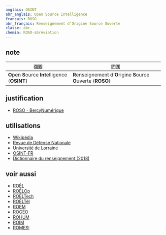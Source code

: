 ```yaml
---
anglais: OSINT
abr_anglais: Open Source Intelligence
français: ROSO
abr_français: Renseignement d’Origine Source Ouverte
classe: abr.
chemin: ROSO-abréviation
---
```

## note

🇬🇧 | 🇫🇷
---|---
**O**pen **S**ource **Int**elligence (**OSINT**)|**R**enseignement d’**O**rigine **S**ource **O**uverte (**ROSO**)

## justification

- [ROSO - BercyNumérique](https://www.bercynumerique.finances.gouv.fr/roso-osint-lexploitation-des-sources-ouvertes-sur-internet)

## utilisations

- [Wikipédia](https://fr.wikipedia.org/wiki/Renseignement_d%27origine_sources_ouvertes)
- [Revue de Défense Nationale](https://www.defnat.com/e-RDN/vue-article.php?carticle=22666)
- [Université de Lorraine](https://formations.univ-lorraine.fr/fr/informatique-outils-reseaux/3747-renseignement-en-sources-ouvertes-osint-et-cybersecurite.html)
- [OSINT-FR](https://osintfr.com/fr/accueil/)
- [Dictionnaire du renseignement (2018)](https://www.cairn.info/dictionnaire-du-renseignement--9782262070564-page-677.htm)

## voir aussi

- [ROÉL](ROÉL-abréviation.html)
- [ROÉLOp](ROÉLOp-abréviation.html)
- [ROÉLTech](ROÉLTech-abréviation.html)
- [ROÉLTél](ROÉLTél-abréviation.html)
- [ROEM](ROEM-abréviation.html)
- [ROGÉO](ROGÉO-abréviation.html)
- [ROHUM](ROHUM-abréviation.html)
- [ROIM](ROIM-abréviation.html)
- [ROMESI](ROMESI-abréviation.html)
